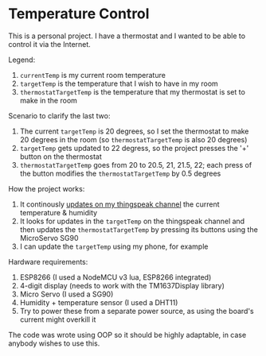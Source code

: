 # Temperature Control
This is a personal project. I have a thermostat and I wanted to be able to control it via the Internet.

Legend:
1. `currentTemp` is my current room temperature
2. `targetTemp` is the temperature that I wish to have in my room
3. `thermostatTargetTemp` is the temperature that my thermostat is set to make in the room

Scenario to clarify the last two:
1. The current `targetTemp` is 20 degrees, so I set the thermostat to make 20 degrees in the room (so `thermostatTargetTemp` is also 20 degrees)
2. `targetTemp` gets updated to 22 degress, so the project presses the '+' button on the thermostat
3. `thermostatTargetTemp` goes from 20 to 20.5, 21, 21.5, 22; each press of the button modifies the `thermostatTargetTemp` by 0.5 degrees

How the project works:
1. It continously [updates on my thingspeak channel](https://thingspeak.com/) the current temperature & humidity
2. It looks for updates in the `targetTemp` on the thingspeak channel and then updates the `thermostatTargetTemp` by pressing its buttons using the MicroServo SG90
3. I can update the `targetTemp` using my phone, for example

Hardware requirements: 
1. ESP8266 (I used a NodeMCU v3 lua, ESP8266 integrated)
2. 4-digit display (needs to work with the TM1637Display library)
3. Micro Servo (I used a SG90)
4. Humidity + temperature sensor (I used a DHT11)
5. Try to power these from a separate power source, as using the board's current might overkill it

The code was wrote using OOP so it should be highly adaptable, in case anybody wishes to use this.
